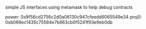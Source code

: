 simple JS interfaces using metamask to help debug contracts

power: 0x9f56cd2756c2d0a06130c947cfeedd6065549e34
proj0: 0xb069ec1435c75584e7b663cb0f5241f93e9eb0db
